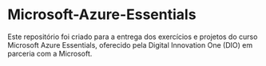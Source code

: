 # Microsoft-Azure-Essentials
Este repositório foi criado para a entrega dos exercícios e projetos do curso Microsoft Azure Essentials, oferecido pela Digital Innovation One (DIO) em parceria com a Microsoft.
